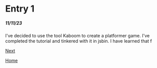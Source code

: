 # Entry 1
##### 11/11/23

I've decided to  use the tool Kaboom to create a platformer game. I've completed the tutorial and tinkered with it in jsbin. I have learned that f

[Next](entry02.md)

[Home](../README.md)
